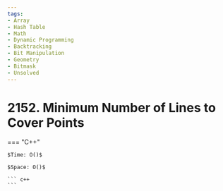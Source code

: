 ```yaml
---
tags:
- Array
- Hash Table
- Math
- Dynamic Programming
- Backtracking
- Bit Manipulation
- Geometry
- Bitmask
- Unsolved
---
```



# 2152. Minimum Number of Lines to Cover Points

=== "C++"

    $Time: O()$

    $Space: O()$

    ``` c++
    ```